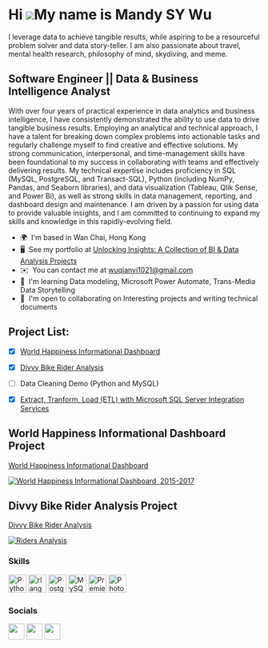 Hi ![](https://user-images.githubusercontent.com/18350557/176309783-0785949b-9127-417c-8b55-ab5a4333674e.gif)My name is Mandy SY Wu
===================================================================================================================================
I leverage data to achieve tangible results, while aspiring to be a resourceful problem solver and data story-teller. I am also passionate about travel, mental health research, philosophy of mind, skydiving, and meme.

Software Engineer || Data & Business Intelligence Analyst
---------------------------------------------------------

With over four years of practical experience in data analytics and business intelligence, I have consistently demonstrated the ability to use data to drive tangible business results. Employing an analytical and technical approach, I have a talent for breaking down complex problems into actionable tasks and regularly challenge myself to find creative and effective solutions. My strong communication, interpersonal, and time-management skills have been foundational to my success in collaborating with teams and effectively delivering results. My technical expertise includes proficiency in SQL (MySQL, PostgreSQL, and Transact-SQL), Python (including NumPy, Pandas, and Seaborn libraries), and data visualization (Tableau, Qlik Sense, and Power Bi), as well as strong skills in data management, reporting, and dashboard design and maintenance. I am driven by a passion for using data to provide valuable insights, and I am committed to continuing to expand my skills and knowledge in this rapidly-evolving field.

* 🌍  I'm based in Wan Chai, Hong Kong
* 🖥️  See my portfolio at [Unlocking Insights: A Collection of BI & Data Analysis Projects](http://github.com/wusinyee/Portfolio-2023.git)
* ✉️  You can contact me at [wuqianyi1021@gmail.com](mailto:wuqianyi1021@gmail.com)
* 🧠  I'm learning Data modeling, Microsoft Power Automate, Trans-Media Data Storytelling
* 🤝  I'm open to collaborating on Interesting projects and writing technical documents

Project List: 
--------------
- [x] [World Happiness Informational Dashboard](https://public.tableau.com/views/WorldHappinessInformationalDashboard/TitlePage?:language=en-US&:display_count=n&:origin=viz_share_link)
- [x] [Divvy Bike Rider Analysis](https://public.tableau.com/views/DIVVYANALYSIS/RidersAnalysis?:language=en-US&:display_count=n&:origin=viz_share_link)
- [ ] Data Cleaning Demo (Python and MySQL)
- [x] [Extract, Tranform, Load (ETL) with Microsoft SQL Server Integration Services](https://www.canva.com/design/DAFbF6ULnlw/M-IEfwb71qhXO_sf0nTgiA/view?utm_content=DAFbF6ULnlw&utm_campaign=designshare&utm_medium=link2&utm_source=sharebutton)


World Happiness Informational Dashboard Project
------------------------------------------------
 [World Happiness Informational Dashboard](https://public.tableau.com/views/WorldHappinessInformationalDashboard/TitlePage?:language=en-US&:display_count=n&:origin=viz_share_link)
 <div class='tableauPlaceholder' id='viz1676785237130' style='position: relative'><noscript><a href='#'><img alt='World Happiness Informational Dashboard  2015-2017 ' src='https:&#47;&#47;public.tableau.com&#47;static&#47;images&#47;Wo&#47;WorldHappinessInformationalDashboard&#47;TitlePage&#47;1_rss.png' style='border: none' /></a></noscript><object class='tableauViz'  style='display:none;'><param name='host_url' value='https%3A%2F%2Fpublic.tableau.com%2F' /> <param name='embed_code_version' value='3' /> <param name='site_root' value='' /><param name='name' value='WorldHappinessInformationalDashboard&#47;TitlePage' /><param name='tabs' value='no' /><param name='toolbar' value='yes' /><param name='static_image' value='https:&#47;&#47;public.tableau.com&#47;static&#47;images&#47;Wo&#47;WorldHappinessInformationalDashboard&#47;TitlePage&#47;1.png' /> <param name='animate_transition' value='yes' /><param name='display_static_image' value='yes' /><param name='display_spinner' value='yes' /><param name='display_overlay' value='yes' /><param name='display_count' value='yes' /><param name='language' value='en-US' /></object></div> 

Divvy Bike Rider Analysis Project
----------------------------------
 [Divvy Bike Rider Analysis](https://public.tableau.com/views/DIVVYANALYSIS/RidersAnalysis?:language=en-US&:display_count=n&:origin=viz_share_link)
<div class='tableauPlaceholder' id='viz1676860904200' style='position: relative'><noscript><a href='#'><img alt='Riders Analysis ' src='https:&#47;&#47;public.tableau.com&#47;static&#47;images&#47;DI&#47;DIVVYANALYSIS&#47;RidersAnalysis&#47;1_rss.png' style='border: none' /></a></noscript><object class='tableauViz'  style='display:none;'><param name='host_url' value='https%3A%2F%2Fpublic.tableau.com%2F' /> <param name='embed_code_version' value='3' /> <param name='site_root' value='' /><param name='name' value='DIVVYANALYSIS&#47;RidersAnalysis' /><param name='tabs' value='no' /><param name='toolbar' value='yes' /><param name='static_image' value='https:&#47;&#47;public.tableau.com&#47;static&#47;images&#47;DI&#47;DIVVYANALYSIS&#47;RidersAnalysis&#47;1.png' /> <param name='animate_transition' value='yes' /><param name='display_static_image' value='yes' /><param name='display_spinner' value='yes' /><param name='display_overlay' value='yes' /><param name='display_count' value='yes' /><param name='language' value='en-US' /></object></div>   


### Skills


<p align="left">
<a href="https://www.python.org/" target="_blank" rel="noreferrer"><img src="https://raw.githubusercontent.com/danielcranney/readme-generator/main/public/icons/skills/python-colored.svg" width="36" height="36" alt="Python" /></a>
<a href="https://www.r-project.org/" target="_blank" rel="noreferrer"><img src="https://raw.githubusercontent.com/danielcranney/readme-generator/main/public/icons/skills/rlang-colored.svg" width="36" height="36" alt="rlang" /></a>
<a href="https://www.postgresql.org/" target="_blank" rel="noreferrer"><img src="https://raw.githubusercontent.com/danielcranney/readme-generator/main/public/icons/skills/postgresql-colored.svg" width="36" height="36" alt="PostgreSQL" /></a>
<a href="https://www.mysql.com/" target="_blank" rel="noreferrer"><img src="https://raw.githubusercontent.com/danielcranney/readme-generator/main/public/icons/skills/mysql-colored.svg" width="36" height="36" alt="MySQL" /></a>
<a href="https://www.adobe.com/uk/products/premiere.html" target="_blank" rel="noreferrer"><img src="https://raw.githubusercontent.com/danielcranney/readme-generator/main/public/icons/skills/premierepro-colored.svg" width="36" height="36" alt="Premiere Pro" /></a>
<a href="https://www.adobe.com/uk/products/photoshop.html" target="_blank" rel="noreferrer"><img src="https://raw.githubusercontent.com/danielcranney/readme-generator/main/public/icons/skills/photoshop-colored.svg" width="36" height="36" alt="Photoshop" /></a>
</p>


### Socials

<p align="left"> <a href="https://www.github.com/wusinyee" target="_blank" rel="noreferrer"><img src="https://raw.githubusercontent.com/danielcranney/readme-generator/main/public/icons/socials/github.svg" width="32" height="32" /></a> <a href="https://www.linkedin.com/in/sin-yee-mandy-wu-865a0a13a" target="_blank" rel="noreferrer"><img src="https://raw.githubusercontent.com/danielcranney/readme-generator/main/public/icons/socials/linkedin.svg" width="32" height="32" /></a> <a href="http://www.medium.com/@wuqianyi1021" target="_blank" rel="noreferrer"><img src="https://raw.githubusercontent.com/danielcranney/readme-generator/main/public/icons/socials/medium.svg" width="32" height="32" /></a></p>
